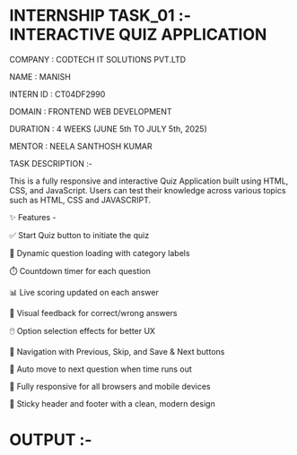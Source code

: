 # INTERNSHIP TASK_01 :- INTERACTIVE QUIZ APPLICATION

COMPANY : CODTECH IT SOLUTIONS PVT.LTD

NAME : MANISH

INTERN ID : CT04DF2990

DOMAIN : FRONTEND WEB DEVELOPMENT

DURATION : 4 WEEKS (JUNE 5th TO JULY 5th, 2025)

MENTOR : NEELA SANTHOSH KUMAR

TASK DESCRIPTION :-

This is a fully responsive and interactive Quiz Application built using HTML, CSS, and JavaScript. Users can test their knowledge across various topics such as HTML, CSS and JAVASCRIPT.

✨ Features -

✅ Start Quiz button to initiate the quiz

🧠 Dynamic question loading with category labels

⏱️ Countdown timer for each question

📊 Live scoring updated on each answer

🎨 Visual feedback for correct/wrong answers

🖱️ Option selection effects for better UX

🔄 Navigation with Previous, Skip, and Save & Next buttons

🧮 Auto move to next question when time runs out

📱 Fully responsive for all browsers and mobile devices

🧭 Sticky header and footer with a clean, modern design

# OUTPUT :-
